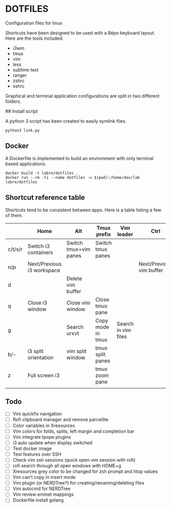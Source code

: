 # DOTFILES

Configuration files for linux

Shortcuts have been designed to be used with a Bépo keyboard layout. Here are the tools included.

 - i3wm
 - tmux
 - vim
 - less
 - sublime text
 - ranger
 - zshrc
 - sshrc

Graphical and terminal application configurations are split in two different folders.


## Install script

A python 3 script has been created to easily symlink files.

    python3 link.py

## Docker

A Dockerfile is implemented to build an environment with only terminal based applications.

    docker build -t lobre/dotfiles .
    docker run --rm -ti --name dotfiles -v $(pwd):/home/dev/lab lobre/dotfiles


## Shortcut reference table

Shortcuts tend to be consistent between apps. Here is a table listing a few of them.

|                            | Home                       | Alt                       | Tmux prefix               | Vim leader                 | Ctrl                       |
| -------------------------- | -------------------------- | ------------------------- | ------------------------- | -------------------------- | -------------------------- |
| c/t/s/r                    | Switch i3 containers       | Switch tmux+vim panes     | Switch tmux panes         |                            |                            |
| n/p                        | Next/Previous i3 workspace |                           |                           |                            | Next/Previous vim buffer   |
| d                          |                            | Delete vim buffer         |                           |                            |                            |
| q                          | Close i3 window            | Close vim window          | Close tmux pane           |                            |                            |
| g                          |                            | Search urxvt              | Copy mode in tmux         | Search in vim files        |                            |
| b/-                        | i3 split orientation       | vim split window          | tmux split panes          |                            |                            |
| z                          | Full screen i3             |                           | tmux zoom pane            |                            |                            |
|                            |                            |                           |                           |                            |                            |

## Todo

- [ ] Vim quickfix navigation
- [ ] Rofi clipboard manager and remove parcellite
- [ ] Color variables in Xresources
- [ ] Vim colors for folds, splits, left margin and completion bar
- [ ] Vim integrate tpope plugins
- [ ] i3 auto update when display switched
- [ ] Test docker image
- [ ] Test features over SSH
- [ ] Check vim ssh sessions (quick open vim session with rofi)
- [ ] rofi search through all open windows with HOME+g
- [ ] Xresources grey color to be changed for zsh prompt and htop values
- [ ] Vim can't copy in insert mode
- [ ] Vim plugin (or NERDTree?) for creating/renaming/deleting files
- [ ] Vim autocmd for NERDTree
- [ ] Vim review emmet mappings
- [ ] Dockerfile install golang
